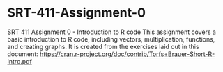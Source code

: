 # SRT-411-Assignment-0
SRT 411 Assignment 0 - Introduction to R code
This assignment covers a basic introduction to R code, including vectors, multiplication, functions, and creating graphs. 
It is created from the exercises laid out in this document: https://cran.r-project.org/doc/contrib/Torfs+Brauer-Short-R-Intro.pdf
